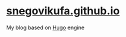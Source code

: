 # [snegovikufa.github.io](http://snegovikufa.github.io)

My blog based on [Hugo](https://gohugo.io/) engine
